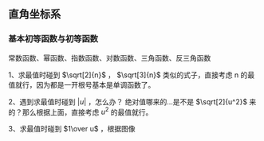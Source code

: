 ## 直角坐标系

### 基本初等函数与初等函数

常数函数、幂函数、指数函数、对数函数、三角函数、反三角函数

1、求最值时碰到 $\sqrt[2]{n}$ ， $\sqrt[3]{n}$ 类似的式子，直接考虑 n 的最值就行，因为都是一开根号基本是单调函数了。

2、遇到求最值时碰到 $|u|$ ，怎么办？ 绝对值哪来的...是不是 $\sqrt[2]{u^2}$ 来的？那么根据上面，直接考虑 $u^2$ 的最值就行。

3、求最值时碰到 $1\over u$ ，根据图像